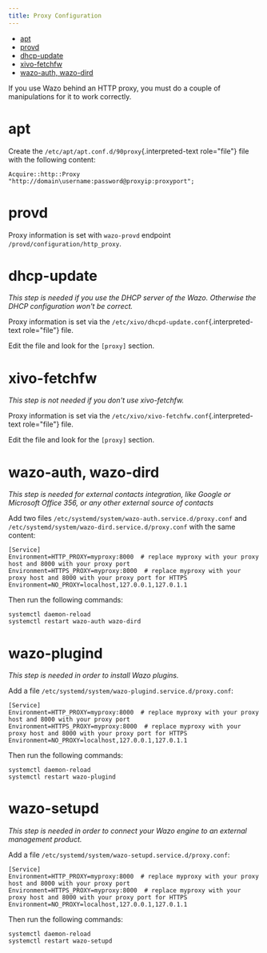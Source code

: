 ```yaml
---
title: Proxy Configuration
---
```


-   [apt](#apt)
-   [provd](#provd)
-   [dhcp-update](#dhcp-update)
-   [xivo-fetchfw](#xivo-fetchfw)
-   [wazo-auth, wazo-dird](#wazo-auth-wazo-dird)

If you use Wazo behind an HTTP proxy, you must do a couple of
manipulations for it to work correctly.

apt
===

Create the `/etc/apt/apt.conf.d/90proxy`{.interpreted-text role="file"}
file with the following content:

    Acquire::http::Proxy "http://domain\username:password@proxyip:proxyport";

provd
=====

Proxy information is set with `wazo-provd` endpoint
`/provd/configuration/http_proxy`.

dhcp-update
===========

*This step is needed if you use the DHCP server of the Wazo. Otherwise
the DHCP configuration won\'t be correct.*

Proxy information is set via the
`/etc/xivo/dhcpd-update.conf`{.interpreted-text role="file"} file.

Edit the file and look for the `[proxy]` section.

xivo-fetchfw
============

*This step is not needed if you don\'t use xivo-fetchfw.*

Proxy information is set via the
`/etc/xivo/xivo-fetchfw.conf`{.interpreted-text role="file"} file.

Edit the file and look for the `[proxy]` section.

wazo-auth, wazo-dird
====================

*This step is needed for external contacts integration, like Google or
Microsoft Office 356, or any other external source of contacts*

Add two files `/etc/systemd/system/wazo-auth.service.d/proxy.conf` and
`/etc/systemd/system/wazo-dird.service.d/proxy.conf` with the same
content:

    [Service]
    Environment=HTTP_PROXY=myproxy:8000  # replace myproxy with your proxy host and 8000 with your proxy port
    Environment=HTTPS_PROXY=myproxy:8000  # replace myproxy with your proxy host and 8000 with your proxy port for HTTPS
    Environment=NO_PROXY=localhost,127.0.0.1,127.0.1.1

Then run the following commands:

    systemctl daemon-reload
    systemctl restart wazo-auth wazo-dird

wazo-plugind
===========

*This step is needed in order to install Wazo plugins.*

Add a file `/etc/systemd/system/wazo-plugind.service.d/proxy.conf`:

    [Service]
    Environment=HTTP_PROXY=myproxy:8000  # replace myproxy with your proxy host and 8000 with your proxy port
    Environment=HTTPS_PROXY=myproxy:8000  # replace myproxy with your proxy host and 8000 with your proxy port for HTTPS
    Environment=NO_PROXY=localhost,127.0.0.1,127.0.1.1

Then run the following commands:

    systemctl daemon-reload
    systemctl restart wazo-plugind

wazo-setupd
===========

*This step is needed in order to connect your Wazo engine to an external management product.*

Add a file `/etc/systemd/system/wazo-setupd.service.d/proxy.conf`:

    [Service]
    Environment=HTTP_PROXY=myproxy:8000  # replace myproxy with your proxy host and 8000 with your proxy port
    Environment=HTTPS_PROXY=myproxy:8000  # replace myproxy with your proxy host and 8000 with your proxy port for HTTPS
    Environment=NO_PROXY=localhost,127.0.0.1,127.0.1.1

Then run the following commands:

    systemctl daemon-reload
    systemctl restart wazo-setupd
